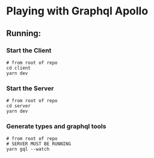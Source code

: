 # Playing with Graphql Apollo

## Running:

### Start the Client

```shell
# from root of repo
cd client
yarn dev
```

### Start the Server

```shell
# from root of repo
cd server
yarn dev
```

### Generate types and graphql tools

```shell
# from root of repo
# SERVER MUST BE RUNNING
yarn gql --watch
```
